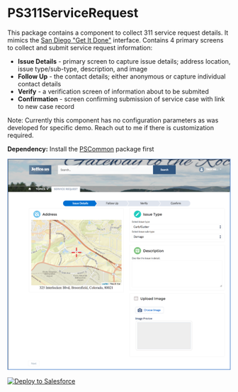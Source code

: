 # PS311ServiceRequest

This package contains a component to collect 311 service request details. It mimics the [San Diego "Get It Done"](https://www.sandiego.gov/get-it-done) interface. Contains 4 primary screens to collect and submit service request information:
* <b>Issue Details</b> - primary screen to capture issue details; address location, issue type/sub-type, description, and image
* <b>Follow Up</b> - the contact details; either anonymous or capture individual contact details
* <b>Verify</b> - a verification screen of information about to be submited
* <b>Confirmation</b> - screen confirming submission of service case with link to new case record

Note: Currently this component has no configuration parameters as was developed for specific demo. Reach out to me if there is customization required.

<b>Dependency:</b> Install the [PSCommon](https://github.com/thedges/PSCommon) package first

![alt text](https://github.com/thedges/PS311ServiceRequest/blob/master/311-community.png "Sample Image")

<a href="https://githubsfdeploy.herokuapp.com">
  <img alt="Deploy to Salesforce"
       src="https://raw.githubusercontent.com/afawcett/githubsfdeploy/master/deploy.png">
</a>
